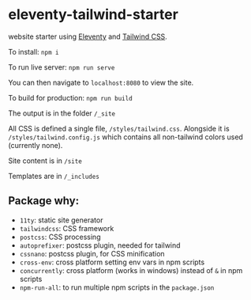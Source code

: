 # eleventy-tailwind-starter

website starter using [Eleventy](https://www.11ty.dev/) and [Tailwind CSS](https://tailwindcss.com/).

To install: `npm i`

To run live server: `npm run serve`

You can then navigate to `localhost:8080` to view the site.

To build for production: `npm run build`

The output is in the folder `/_site`

All CSS is defined a single file, `/styles/tailwind.css`. Alongside it is `/styles/tailwind.config.js` which contains all non-tailwind colors used (currently none).

Site content is in `/site`

Templates are in `/_includes`

## Package why:
* `11ty`: static site generator
* `tailwindcss`: CSS framework
* `postcss`: CSS processing
* `autoprefixer`: postcss plugin, needed for tailwind
* `cssnano`: postcss plugin, for CSS minification
* `cross-env`: cross platform setting env vars in npm scripts
* `concurrently`: cross platform (works in windows) instead of `&` in npm scripts
* `npm-run-all`: to run multiple npm scripts in the `package.json`
